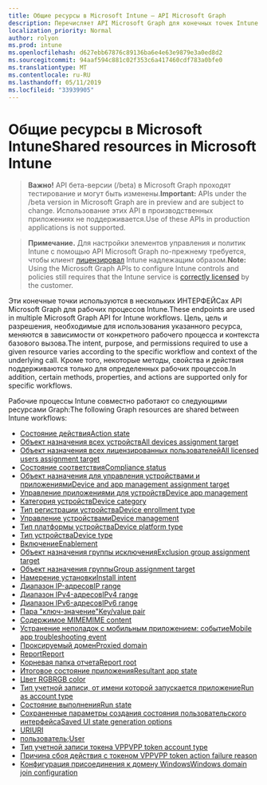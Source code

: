 ```yaml
---
title: Общие ресурсы в Microsoft Intune — API Microsoft Graph
description: Перечисляет API Microsoft Graph для конечных точек Intune (REST), поддерживающих несколько рабочих процессов для организации клиента.
localization_priority: Normal
author: rolyon
ms.prod: intune
ms.openlocfilehash: d627ebb67876c89136ba6e4e63e9879e3a0ed8d2
ms.sourcegitcommit: 94aaf594c881c02f353c6a417460cdf783a0bfe0
ms.translationtype: MT
ms.contentlocale: ru-RU
ms.lasthandoff: 05/11/2019
ms.locfileid: "33939905"
---
```

# <a name="shared-resources-in-microsoft-intune"></a><span data-ttu-id="5d7c8-103">Общие ресурсы в Microsoft Intune</span><span class="sxs-lookup"><span data-stu-id="5d7c8-103">Shared resources in Microsoft Intune</span></span>

> <span data-ttu-id="5d7c8-104">**Важно!** API бета-версии (/beta) в Microsoft Graph проходят тестирование и могут быть изменены.</span><span class="sxs-lookup"><span data-stu-id="5d7c8-104">**Important:** APIs under the /beta version in Microsoft Graph are in preview and are subject to change.</span></span> <span data-ttu-id="5d7c8-105">Использование этих API в производственных приложениях не поддерживается.</span><span class="sxs-lookup"><span data-stu-id="5d7c8-105">Use of these APIs in production applications is not supported.</span></span>

> <span data-ttu-id="5d7c8-106">**Примечание.** Для настройки элементов управления и политик Intune с помощью API Microsoft Graph по-прежнему требуется, чтобы клиент [лицензировал](https://www.microsoft.com/en-us/cloud-platform/microsoft-intune-pricing) Intune надлежащим образом.</span><span class="sxs-lookup"><span data-stu-id="5d7c8-106">**Note:** Using the Microsoft Graph APIs to configure Intune controls and policies still requires that the Intune service is [correctly licensed](https://www.microsoft.com/en-us/cloud-platform/microsoft-intune-pricing) by the customer.</span></span>

<span data-ttu-id="5d7c8-107">Эти конечные точки используются в нескольких ИНТЕРФЕЙСах API Microsoft Graph для рабочих процессов Intune.</span><span class="sxs-lookup"><span data-stu-id="5d7c8-107">These endpoints are used in multiple Microsoft Graph API for Intune workflows.</span></span>  <span data-ttu-id="5d7c8-108">Цель, цель и разрешения, необходимые для использования указанного ресурса, меняются в зависимости от конкретного рабочего процесса и контекста базового вызова.</span><span class="sxs-lookup"><span data-stu-id="5d7c8-108">The intent, purpose, and permissions required to use a given resource varies according to the specific workflow and context of the underlying call.</span></span>  <span data-ttu-id="5d7c8-109">Кроме того, некоторые методы, свойства и действия поддерживаются только для определенных рабочих процессов.</span><span class="sxs-lookup"><span data-stu-id="5d7c8-109">In addition, certain methods, properties, and actions are supported only for specific workflows.</span></span>

<span data-ttu-id="5d7c8-110">Рабочие процессы Intune совместно работают со следующими ресурсами Graph:</span><span class="sxs-lookup"><span data-stu-id="5d7c8-110">The following Graph resources are shared between Intune workflows:</span></span>

- [<span data-ttu-id="5d7c8-111">Состояние действия</span><span class="sxs-lookup"><span data-stu-id="5d7c8-111">Action state</span></span>](intune-shared-actionstate.md)
- [<span data-ttu-id="5d7c8-112">Объект назначения всех устройств</span><span class="sxs-lookup"><span data-stu-id="5d7c8-112">All devices assignment target</span></span>](intune-shared-alldevicesassignmenttarget.md)
- [<span data-ttu-id="5d7c8-113">Объект назначения всех лицензированных пользователей</span><span class="sxs-lookup"><span data-stu-id="5d7c8-113">All licensed users assignment target</span></span>](intune-shared-alllicensedusersassignmenttarget.md)
- [<span data-ttu-id="5d7c8-114">Состояние соответствия</span><span class="sxs-lookup"><span data-stu-id="5d7c8-114">Compliance status</span></span>](intune-shared-compliancestatus.md)
- [<span data-ttu-id="5d7c8-115">Объект назначения для управления устройствами и приложениями</span><span class="sxs-lookup"><span data-stu-id="5d7c8-115">Device and app management assignment target</span></span>](intune-shared-deviceandappmanagementassignmenttarget.md)
- [<span data-ttu-id="5d7c8-116">Управление приложениями для устройств</span><span class="sxs-lookup"><span data-stu-id="5d7c8-116">Device app management</span></span>](intune-shared-deviceappmanagement.md)
- [<span data-ttu-id="5d7c8-117">Категория устройств</span><span class="sxs-lookup"><span data-stu-id="5d7c8-117">Device category</span></span>](intune-shared-devicecategory.md)
- [<span data-ttu-id="5d7c8-118">Тип регистрации устройства</span><span class="sxs-lookup"><span data-stu-id="5d7c8-118">Device enrollment type</span></span>](intune-shared-deviceenrollmenttype.md)
- [<span data-ttu-id="5d7c8-119">Управление устройствами</span><span class="sxs-lookup"><span data-stu-id="5d7c8-119">Device management</span></span>](intune-shared-devicemanagement.md)
- [<span data-ttu-id="5d7c8-120">Тип платформы устройства</span><span class="sxs-lookup"><span data-stu-id="5d7c8-120">Device platform type</span></span>](intune-shared-deviceplatformtype.md)
- [<span data-ttu-id="5d7c8-121">Тип устройства</span><span class="sxs-lookup"><span data-stu-id="5d7c8-121">Device type</span></span>](intune-shared-devicetype.md)
- [<span data-ttu-id="5d7c8-122">Включение</span><span class="sxs-lookup"><span data-stu-id="5d7c8-122">Enablement</span></span>](intune-shared-enablement.md)
- [<span data-ttu-id="5d7c8-123">Объект назначения группы исключения</span><span class="sxs-lookup"><span data-stu-id="5d7c8-123">Exclusion group assignment target</span></span>](intune-shared-exclusiongroupassignmenttarget.md)
- [<span data-ttu-id="5d7c8-124">Объект назначения группы</span><span class="sxs-lookup"><span data-stu-id="5d7c8-124">Group assignment target</span></span>](intune-shared-groupassignmenttarget.md)
- [<span data-ttu-id="5d7c8-125">Намерение установки</span><span class="sxs-lookup"><span data-stu-id="5d7c8-125">Install intent</span></span>](intune-shared-installintent.md)
- [<span data-ttu-id="5d7c8-126">Диапазон IP-адресов</span><span class="sxs-lookup"><span data-stu-id="5d7c8-126">IP range</span></span>](intune-shared-iprange.md)
- [<span data-ttu-id="5d7c8-127">Диапазон IPv4-адресов</span><span class="sxs-lookup"><span data-stu-id="5d7c8-127">IPv4 range</span></span>](intune-shared-ipv4range.md)
- [<span data-ttu-id="5d7c8-128">Диапазон IPv6-адресов</span><span class="sxs-lookup"><span data-stu-id="5d7c8-128">IPv6 range</span></span>](intune-shared-ipv6range.md)
- [<span data-ttu-id="5d7c8-129">Пара "ключ-значение"</span><span class="sxs-lookup"><span data-stu-id="5d7c8-129">Key/value pair</span></span>](intune-shared-keyvaluepair.md)
- [<span data-ttu-id="5d7c8-130">Содержимое MIME</span><span class="sxs-lookup"><span data-stu-id="5d7c8-130">MIME content</span></span>](intune-shared-mimecontent.md)
- [<span data-ttu-id="5d7c8-131">Устранение неполадок с мобильным приложением: событие</span><span class="sxs-lookup"><span data-stu-id="5d7c8-131">Mobile app troubleshooting event</span></span>](intune-shared-mobileapptroubleshootingevent.md)
- [<span data-ttu-id="5d7c8-132">Проксируемый домен</span><span class="sxs-lookup"><span data-stu-id="5d7c8-132">Proxied domain</span></span>](intune-shared-proxieddomain.md)
- [<span data-ttu-id="5d7c8-133">Report</span><span class="sxs-lookup"><span data-stu-id="5d7c8-133">Report</span></span>](intune-shared-report.md)
- [<span data-ttu-id="5d7c8-134">Корневая папка отчета</span><span class="sxs-lookup"><span data-stu-id="5d7c8-134">Report root</span></span>](intune-shared-reportroot.md)
- [<span data-ttu-id="5d7c8-135">Итоговое состояние приложения</span><span class="sxs-lookup"><span data-stu-id="5d7c8-135">Resultant app state</span></span>](intune-shared-resultantappstate.md)
- [<span data-ttu-id="5d7c8-136">Цвет RGB</span><span class="sxs-lookup"><span data-stu-id="5d7c8-136">RGB color</span></span>](intune-shared-rgbcolor.md)
- [<span data-ttu-id="5d7c8-137">Тип учетной записи, от имени которой запускается приложение</span><span class="sxs-lookup"><span data-stu-id="5d7c8-137">Run as account type</span></span>](intune-shared-runasaccounttype.md)
- [<span data-ttu-id="5d7c8-138">Состояние выполнения</span><span class="sxs-lookup"><span data-stu-id="5d7c8-138">Run state</span></span>](intune-shared-runstate.md)
- [<span data-ttu-id="5d7c8-139">Сохраненные параметры создания состояния пользовательского интерфейса</span><span class="sxs-lookup"><span data-stu-id="5d7c8-139">Saved UI state generation options</span></span>](intune-shared-saveduistategenerationoptions.md)
- [<span data-ttu-id="5d7c8-140">URI</span><span class="sxs-lookup"><span data-stu-id="5d7c8-140">URI</span></span>](intune-shared-uri.md)
- <span data-ttu-id="5d7c8-141">[пользователь](intune-shared-user.md);</span><span class="sxs-lookup"><span data-stu-id="5d7c8-141">[User](intune-shared-user.md)</span></span>
- [<span data-ttu-id="5d7c8-142">Тип учетной записи токена VPP</span><span class="sxs-lookup"><span data-stu-id="5d7c8-142">VPP token account type</span></span>](intune-shared-vpptokenaccounttype.md)
- [<span data-ttu-id="5d7c8-143">Причина сбоя действия с токеном VPP</span><span class="sxs-lookup"><span data-stu-id="5d7c8-143">VPP token action failure reason</span></span>](intune-shared-vpptokenactionfailurereason.md)
- [<span data-ttu-id="5d7c8-144">Конфигурация присоединения к домену Windows</span><span class="sxs-lookup"><span data-stu-id="5d7c8-144">Windows domain join configuration</span></span>](intune-shared-windowsdomainjoinconfiguration.md)
